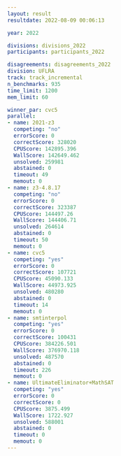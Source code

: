 ```yaml
---
layout: result
resultdate: 2022-08-09 00:06:13

year: 2022

divisions: divisions_2022
participants: participants_2022

disagreements: disagreements_2022
division: UFLRA
track: track_incremental
n_benchmarks: 935
time_limit: 1200
mem_limit: 60

winner_par: cvc5
parallel:
- name: 2021-z3
  competing: "no"
  errorScore: 0
  correctScore: 328020
  CPUScore: 142895.396
  WallScore: 142649.462
  unsolved: 259981
  abstained: 0
  timeout: 49
  memout: 0
- name: z3-4.8.17
  competing: "no"
  errorScore: 0
  correctScore: 323387
  CPUScore: 144497.26
  WallScore: 144406.71
  unsolved: 264614
  abstained: 0
  timeout: 50
  memout: 0
- name: cvc5
  competing: "yes"
  errorScore: 0
  correctScore: 107721
  CPUScore: 45090.133
  WallScore: 44973.925
  unsolved: 480280
  abstained: 0
  timeout: 14
  memout: 0
- name: smtinterpol
  competing: "yes"
  errorScore: 0
  correctScore: 100431
  CPUScore: 384226.501
  WallScore: 376970.118
  unsolved: 487570
  abstained: 0
  timeout: 226
  memout: 0
- name: UltimateEliminator+MathSAT
  competing: "yes"
  errorScore: 0
  correctScore: 0
  CPUScore: 3875.499
  WallScore: 1722.927
  unsolved: 588001
  abstained: 0
  timeout: 0
  memout: 0
---
```

